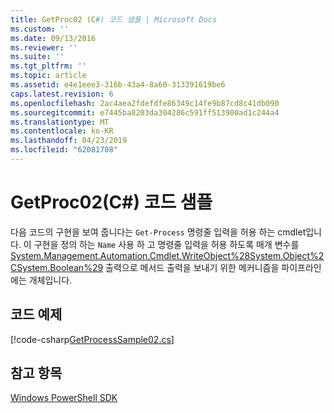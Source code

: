 ```yaml
---
title: GetProc02 (C#) 코드 샘플 | Microsoft Docs
ms.custom: ''
ms.date: 09/13/2016
ms.reviewer: ''
ms.suite: ''
ms.tgt_pltfrm: ''
ms.topic: article
ms.assetid: e4e1eee3-316b-43a4-8a60-313391619be6
caps.latest.revision: 6
ms.openlocfilehash: 2ac4aea2fdefdfe86349c14fe9b87cd8c41db090
ms.sourcegitcommit: e7445ba8203da304286c591ff513900ad1c244a4
ms.translationtype: MT
ms.contentlocale: ko-KR
ms.lasthandoff: 04/23/2019
ms.locfileid: "62081708"
---
```

# <a name="getproc02-c-sample-code"></a>GetProc02(C#) 코드 샘플

다음 코드의 구현을 보여 줍니다는 `Get-Process` 명령줄 입력을 허용 하는 cmdlet입니다. 이 구현을 정의 하는 `Name` 사용 하 고 명령줄 입력을 허용 하도록 매개 변수를 [System.Management.Automation.Cmdlet.WriteObject%28System.Object%2CSystem.Boolean%29](/dotnet/api/System.Management.Automation.Cmdlet.WriteObject%28System.Object%2CSystem.Boolean%29) 출력으로 메서드 출력을 보내기 위한 메커니즘을 파이프라인에는 개체입니다.

## <a name="code-sample"></a>코드 예제

[!code-csharp[GetProcessSample02.cs](../../powershell-sdk-samples/SDK-2.0/csharp/GetProcessSample02/GetProcessSample02.cs#L11-L76 "GetProcessSample02.cs")]

## <a name="see-also"></a>참고 항목

[Windows PowerShell SDK](../windows-powershell-reference.md)